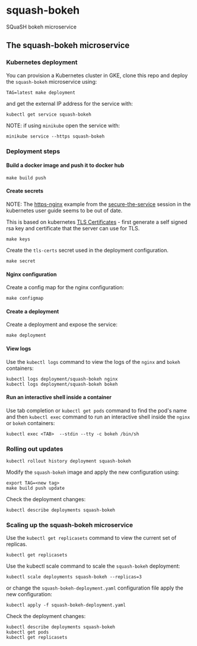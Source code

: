 # squash-bokeh
SQuaSH bokeh microservice

## The squash-bokeh microservice


### Kubernetes deployment

You can provision a Kubernetes cluster in GKE, clone this repo and deploy the `squash-bokeh` microservice using:


```
TAG=latest make deployment
```


and get the external IP address for the service with:
```
kubectl get service squash-bokeh
```

NOTE: if using `minikube` open the service with:

```
minikube service --https squash-bokeh
```

### Deployment steps

#### Build a docker image and push it to docker hub

```
make build push
```

#### Create secrets


NOTE: The [https-nginx](https://github.com/kubernetes/kubernetes/issues/14017)
example from the [secure-the-service](https://kubernetes.io/docs/concepts/services-networking/connect-applications-service/#securing-the-service) session in the kubernetes user guide seems to be out of date.

This is based on kubernetes [TLS Certificates](https://github.com/kubernetes/ingress/blob/master/examples/PREREQUISITES.md#tls-certificates) -
first generate a self signed rsa key and certificate that the server can use for TLS. 

```
make keys
```

Create the `tls-certs` secret used in the deployment configuration. 

```
make secret
```

#### Nginx configuration

Create a config map for the nginx configuration:

```
make configmap 
```

#### Create a deployment

Create a deployment and expose the service:
```
make deployment
```

#### View logs

Use the `kubectl logs` command to view the logs of the `nginx` and `bokeh` containers:

```
kubectl logs deployment/squash-bokeh nginx
kubectl logs deployment/squash-bokeh bokeh
```

#### Run an interactive shell inside a container

Use tab completion or `kubectl get pods` command to find the pod's name and then `kubectl exec` command to run an interactive shell inside the `nginx` or `bokeh` containers:

```
kubectl exec <TAB>  --stdin --tty -c bokeh /bin/sh
```

### Rolling out updates 

```
kubectl rollout history deployment squash-bokeh
```

Modify the `squash-bokeh` image and apply the new configuration using:
  
```
export TAG=<new tag>
make build push update
```

Check the deployment changes:

```
kubectl describe deployments squash-bokeh
```

### Scaling up the squash-bokeh microservice

Use the `kubectl get replicasets` command to view the current set of replicas.
```
kubectl get replicasets
```

Use the kubectl scale command to scale the `squash-bokeh` deployment:

```
kubectl scale deployments squash-bokeh --replicas=3
```

or change the `squash-bokeh-deployment.yaml` configuration file apply the new configuration:

```
kubectl apply -f squash-bokeh-deployment.yaml
```

Check the deployment changes:

```
kubectl describe deployments squash-bokeh
kubectl get pods
kubectl get replicasets
```


